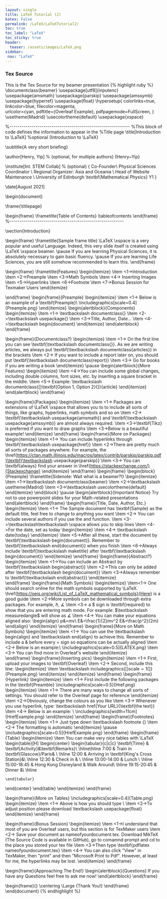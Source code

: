 ```yaml
---
layout: single
title: LaTeX Tutorial (2)
katex: False
permalink: /LaTeX/LaTeXTutorial2/
toc: true
toc_label: "LaTeX"
toc_sticky: true
header:
  teaser: /assets/images/LaTeX.png
sidebar:
 nav: "LaTeX"
---
```

### Tex Source
This is the Tex Source for my beamer presentation
{% highlight ruby %}
\documentclass{beamer}
\usepackage[utf8]{inputenc}
\usepackage{amsmath}
\usepackage{parskip}
\usepackage{amssymb}
\usepackage{hyperref}
\usepackage{float}
\hypersetup{
    colorlinks=true,
    linkcolor=blue,
    filecolor=magenta,      
    urlcolor=cyan,
    pdftitle={Overleaf Example},
    pdfpagemode=FullScreen,
    }
\usetheme{Madrid}
\usecolortheme{default}
\usepackage{xspace}

%------------------------------------------------------------
%This block of code defines the information to appear in the
%Title page
\title[Introduction to \LaTeX] %optional
{Introduction to \LaTeX}

\subtitle{A very short briefing}

\author[Henry, Yip] % (optional, for multiple authors)
{Henry~Yip}

\institute[Int. STEM Collab] % (optional)
{ Co-Founder\\
  Physical Sciences Coordinator \\
  Regional Organizer: Asia and Oceania \\
  Head of Website Maintenance \\
  University of Edinburgh \textbf{Mathematical Physics} Y1
}

\date[August 2021]


\begin{document}

\frame{\titlepage}


\begin{frame}
\frametitle{Table of Contents}
\tableofcontents
\end{frame}
%---------------------------------------------------------


\section{Introduction}

\begin{frame}
\frametitle{Sample frame title}
\LaTeX \xspace is a very popular and useful Language. Indeed, this very slide itself is created using \LaTeX \xspace beamer.
\pause 
If you are learning Physical Sciences, it is absolutely necessary to gain basic fluency. 
\pause
If you are learning Life Sciences, you are still somehow recommended to learn this.
\end{frame}


\begin{frame}
\frametitle{Features}
\begin{itemize}
    \item <1->Introduction
    \item <2->Preample
    \item <3->Math Symbols
    \item <4-> Inserting Images
    \item <5->Hyperlinks
    \item <6->Footnote
    \item <7->Bonus Session for Texmaker Users
\end{itemize}
    
\end{frame}
\begin{frame}{Preample}
\begin{itemize}
\item <1-> Below is an example of a \textbf{Preample}\\
\includegraphics[scale=0.4]{Preample.png}
\end{itemize}
\begin{alertblock}{Components}
\begin{itemize}
\item <1-> \textbackslash documentclass\{\}
\item <2->\textbackslash usepackage\{\}
\item <3->Title, Author, Date...
\item <4->\textbackslash begin\{document\}
\end{itemize}
\end{alertblock}
\end{frame}
    
\begin{frame}{Documentclass?}
\begin{itemize}
\item <1-> On the first line you can see \textbf{\textbackslash documentclass\{\}}. As we are writing articles, we always put \textbf{\textbackslash documentclass\{articles\}} in the brackets 
\item <2-> If you want to include a report later on, you should put \textbf{\textbackslash documentclass\{report\}}
\item <3-> Go for books if you are writing a book
\end{itemize}
\pause
\begin{alertblock}{More Features}
\begin{itemize}
\item <4->You can include some global changes, including double columns, font sizes, etc. by inserting a square bracket in the middle.
\item <5-> Example: \textbackslash documentclass{[}\textbf{Option 1, Option 2}{]}\{article\}
\end{itemize}
\end{alertblock}
\end{frame}

\begin{frame}{Packages}
\begin{itemize}
\item <1-> Packages are extensions of \LaTeX \xspace that allows you to to include all sorts of things, like graphs, hyperlinks, math symbols and so on
\item <2-> \textbf{\textbackslash usepackage\{amsmath\}} and \textbf{\textbackslash usepackage\{amssymb\}} are almost always required.
\item <3->\textbf{Tikz} is preferred if you want to draw graphs 
\item <3->Below is a beautiful example!
\end{itemize}
\end{frame}
\begin{frame}{More on Packages}
\begin{itemize}
\item <1-> You can include hyperlinks through  \textbf{\textbackslash usepackage\{href\}}
\item <2->There are pretty much all sorts of packages anywhere. For example, the \href{https://ctan.math.illinois.edu/macros/latex/contrib/parskip/parskip.pdf}\textbf{\textbackslash usepackage\{parskip\}}
\item <3-> You can \textbf{always} find your answer in \href{https://stackexchange.com/}{Stackexchange}
\end{itemize}
\end{frame}
\begin{frame}
\begin{block}{Preample}
\frametitle{Sidenote: Wait what is a beamer?!}
\begin{itemize}
\item <1->\textbackslash documentclass\{beamer\}
\item <2->\textbackslash usetheme\{Madrid\}
\item <3->\textbackslash usecolortheme\{default\}
\end{itemize}
\end{block}
\pause
\begin{alertblock}{Important Notice}
 Try not to use powerpoint slides for your Math-related presentations
\end{alertblock}
\end{frame}
\begin{frame}{Title, Date, Author, Etc.}
   \begin{itemize} 
\item <1-> The Sample document has \textbf{Sample} as the default title, feel free to change to anything you want
\item <2-> You can include several authors if you use the and function. 
\item <3->\textbackslash\textbackslash \xspace allows you to skip lines
\item <4->For the date, set as today
  \begin{itemize}
      \item <4-> \textbackslash date\{today\}
  \end{itemize}
\item <5->After all these, start the document by \textbf{\textbackslash begin\{document\}}. Remember to \textbf{\textbackslash end\{document\}} when you finish 
\item <6->Always include \textbf{\textbackslash maketitle} after \textbf{\textbackslash begin\{document\}}
\end{itemize} 
\end{frame}
\begin{frame}{Abstract?}
\begin{itemize}
\item <1->You can include an Abstract by \textbf{\textbackslash begin\{abstract\}}
\item <2->This can only be added after \textbf{\textbackslash begin\{document\}}
\item <3->Always remember to \textbf{\textbackslash end\{abstract\}}
\end{itemize}   
\end{frame}
\begin{frame}{Math Symbols}
\begin{itemize}
\item<1-> One should search online for the math symbols supported by \LaTeX. \href{https://oeis.org/wiki/List_of_LaTeX_mathematical_symbols}{Here} is a good guide
\item <2->More symbols can be downloaded through extra packages. For example, $\hbar$, $\measuredangle$
\item <3-> a \$ sign is \textbf{required} to show that you are entering math mode. For example:
\$\textbackslash measuredangle\$ will show as $\measuredangle$
\item <4-> You can make your equations aligned also:
\begin{align}
p&=mv\\
E&=\frac{1}{2}mv^2
E&=\frac{p^2}{2m}
\end{align}
\end{itemize}
\end{frame}
\begin{frame}{More on Math Symbols}
\begin{itemize}
  \item <1-> You can use the \textbackslash begin\{align\} and \textbackslash end\{align\} to achieve this. Remember to include a \& before every = sign so equations can be actually aligned
\item <2-> Below is an example:\\
\includegraphics[scale=0.5]{LATEX.png}
\item <3-> You can find more in Overleaf's website
\end{itemize}  
\end{frame}
\begin{frame}{Inserting pics}
\begin{itemize}
\item <1-> First, upload your images to \textbf{Overleaf}
\item <2-> Second, include this line:
  \begin{itemize}
      \item \textbackslash includegraphics{[}scale$=1${]}\{Preample.png\}
  \end{itemize}
\end{itemize}
\end{frame}
\begin{frame}{Hyperlink}
\begin{itemize}
\item <1-> First include the following packages in the \textbf{Preamble}
\includegraphics[scale=0.5]{Href.png}
 \begin{itemize}
     \item <1-> There are many ways to change all sorts of settings. You should refer to the Overleaf page for reference
 \end{itemize}
\item <2->Obviously, change the colours as you like
\item <3-> Whenever you use hyperlink, type:
\textbackslash href\{Your URL\}\{\textbf{the text}\}
\item <4-> Below is an example: \\
\includegraphics[width=11cm]{HrefExample.png}
\end{itemize}
\end{frame}
\begin{frame}{Footnotes}
\begin{itemize}
\item <1-> Just type down \textbackslash footnote \{\}
\item <2-> The formatting is automatic
\end{itemize}
\pause
\includegraphics[scale=0.5]{HrefExample.png}
\end{frame}
\begin{frame}{Table}
\begin{itemize}
\item You can make very nice tables with \LaTeX
\begin{table}[H]
  \begin{center}
    \begin{tabular}{c|c|c}
      \textbf{Time} & \textbf{Activity}&\textbf{Remarks}\\
      \hline\hline
      7:00 & Train in \textbf{Glascow}/Paris& \\
      \hline
      12:00 & Arriving in \textbf{King's Cross Station}&\\
      \hline
      12:30 & Check in & \\
      \hline
      13:00-14:00 & Lunch \\
      \hline
      15:00-18:45 & Hong Kong Disneyland & Walk Around\\
      \hline
      19:15-20:45 & Dinner &\\
      \hline
      
    \end{tabular}
  \end{center}
\end{table}
\end{itemize}
\end{frame}

\begin{frame}{More on Tables}
\includegraphics[scale=0.4]{Table.png} 
\begin{itemize}
\item <1-> Above is how you should type \\
\item <2->To adjust position please download \textbackslash usepackage\{float\}
\end{itemize}
\end{frame}

\begin{frame}{Bonus Session}
\begin{itemize}
\item <1->I understand that most of you are Overleaf users, but this section is for TexMaker users
\item <2-> Save your document as nameofyourdocument.tex. Download MikTeX (The Source Code is available in GitHub), go to comamnd prompt and cd to the place you stored your tex file
\item <3->Then type \textbf{pdflatex nameofyourdocument.tex}
\item <4-> You can also click "View" in TexMaker, then "print" and then "Microsoft Print to Pdf". However, at least for me, the hyperlinks may be lost.
\end{itemize}
\end{frame}

\begin{frame}{Approaching The End!}
\begin{alertblock}{Questions}
If you have any Questions feel free to ask me now!
\end{alertblock}
\end{frame}

\begin{frame}{}
  \centering \Large
  {Thank You!}
\end{frame}
\end{document}
{% endhighlight %}